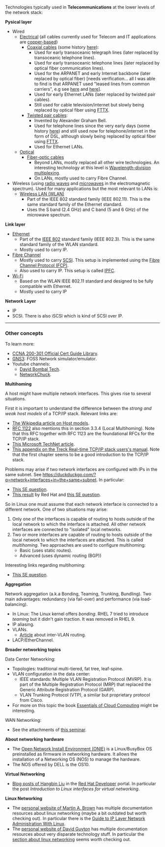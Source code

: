 Technologies typically used in **Telecommunications** at the lower levels of the network stack:

**Pysical layer**

- Wired
	 - [Electrical](https://en.wikipedia.org/wiki/Electrical_wiring) (all cables currently used for Telecom and IT applications are [copper-based](https://en.wikipedia.org/wiki/Copper_conductor))
		 - [Coaxial cables](https://en.wikipedia.org/wiki/Coaxial_cable) (some history [here](https://www.arrl.org/files/file/Technology/pdf/QST_Aug_2001_p62-64.pdf)):
			 - Used for early transoceanic telegraph lines (later replaced by transoceanic telephone lines).
			 - Used for early transoceanic telephone lines (later replaced by optical fiber communication lines).
			 - Used for the ARPANET and early Internet backbone (later replaced by optical fiber) \[needs verification... all I was able to find is that ARPANET used "leased lines from common carriers", e.g see [here](https://web.archive.org/web/20160324032800/http://www.packet.cc/files/arpanet-computernet.html) and [here](https://www.walden-family.com/public/1970-imp-afips.pdf)].
			 - Used for early Ethernet LANs (later replaced by twisted pair cables).
			 - Still used for cable television/internet but slowly being replaced by optical fiber using [FTTX](https://en.wikipedia.org/wiki/Fiber_to_the_x).
		 - [Twisted pair cables](https://en.wikipedia.org/wiki/Twisted_pair):
			 - Invented by Alexander Graham Bell.
			 - Used for telephone lines since the very early days (some history [here](https://www.copper.org/applications/telecomm/consumer/evolution.html)) and still used now for telephone/internet in the form of DSL, although slowly being replaced by optical fiber using [FTTX](https://en.wikipedia.org/wiki/Fiber_to_the_x).
			 - Used for Ethernet LANs.
	- [Optical](https://en.wikipedia.org/wiki/Optical_fiber)
		- [Fiber-optic cables](https://en.wikipedia.org/wiki/Fiber-optic_cable)
			- Beyond LANs, mostly replaced all other wire technologies. An interesting technology at this level is [Wavelength-division multiplexing](https://en.wikipedia.org/wiki/Wavelength-division_multiplexing).
			- On LANs, mostly used to carry Fibre Channel.
- Wireless (using [radio waves](https://en.wikipedia.org/wiki/Radio) and [microwaves](https://en.wikipedia.org/wiki/Microwave) in the electromagnetic spectrum). Used for many applications but the most relevant to LANs is:
	- [Wireless LAN (WLAN)](https://en.wikipedia.org/wiki/IEEE_802.11)
		- Part of the IEEE 802 standard family (IEEE 802.11). This is the same standard family of the Ethernet standard.
		- Uses the S band (2.4 GHz) and C band (5 and 6 GHz) of the microwave spectrum.

**Link layer**

- [Ethernet](https://en.wikipedia.org/wiki/Ethernet)
	- Part of the [IEEE 802](https://en.wikipedia.org/wiki/IEEE_802) standard family (IEEE 802.3). This is the same standard family of the WLAN standard.
	- Mostly used to carry IP.
- [Fibre Channel](https://en.wikipedia.org/wiki/Fibre_Channel)
	- Mostly used to carry [SCSI](https://en.wikipedia.org/wiki/SCSI). This setup is implemented using the [Fibre Channel Protocol (FCP)](https://en.wikipedia.org/wiki/Fibre_Channel_Protocol).
	- Also used to carry IP. This setup is called [IPFC](https://en.wikipedia.org/wiki/IPFC).
- [Wi-Fi](https://en.wikipedia.org/wiki/Wi-Fi)
	- Based on the WLAN IEEE 802.11 standard and designed to be fully compatible with Ethernet.
	- Mostly used to carry IP

**Network Layer**

- IP
- SCSI. There is also iSCSI which is kind of SCSI over IP.

---

### Other concepts

To learn more: 

- [CCNA 200-301 Official Cert Guide Library](https://www.amazon.com/CCNA-200-301-Official-Guide-Library/dp/0138221391).
- [GNS3](https://www.gns3.com/): FOSS Network simulator/emulator.
- Youtube channels:
	- [David Bombal Tech](https://www.youtube.com/@DavidBombalTech).
	- [NetworkChuck](https://www.youtube.com/@NetworkChuck).

**Multihoming**

A host might have multiple network interfaces. This gives rise to several situations.

First it is important to understand the difference between the _strong and weak host models_ of a TCP/IP stack. Relevant links are:

- [The Wikipedia article on Host models](https://en.wikipedia.org/wiki/Host_model).
- [RFC 1122](https://datatracker.ietf.org/doc/html/rfc1122) also mentions this in section 3.3.4 (Local Multihoming). Note that this RFC together with RFC 1123 are the foundational RFCs for the TCP/IP stack.
- [This Microsoft TechNet article](https://learn.microsoft.com/en-us/previous-versions/technet-magazine/cc137807(v=msdn.10)).
- [This appendix on the Treck Real-time TCP/IP stack users's manual](https://wiki.treck.com/Appendix_C:_Strong_End_System_Model_/_Weak_End_System_Model). Note that the first chapter seems to be a good introduction to the TCP/IP stack.

Problems may arise if two network interfaces are configured with IPs in the same subnet. See https://duckduckgo.com/?q=network+interfaces+in+the+same+subnet. In particular:

- [This SE question](https://serverfault.com/questions/415304/multiple-physical-interfaces-with-ips-on-the-same-subnet).
- [This result](https://access.redhat.com/solutions/30564) by Red Hat and [this SE question](https://serverfault.com/questions/197752/several-ip-address-within-the-same-subnet-on-the-same-host).

So in Linux one must assume that each network interface is connected to a different network. One of two situations may arise:

1. Only one of the interfaces is capable of routing to hosts outside of the local network to which the interface is attached. All other network interfaces are connected to "isolated" local networks.
2. Two or more interfaces are capable of routing to hosts outside of the local network to which the interfaces are attached. This is called _multihoming_. Two approaches are used to configure multihoming:
	- Basic (uses static routes).
	- Advanced (uses dynamic routing (BGP))

Interesting links regarding multihoming:

- [This SE question](https://unix.stackexchange.com/questions/200188/separate-network-traffic-on-two-network-interfaces).

**Aggregation**

Network aggregation (a.k.a Bonding, Teaming, Trunking, Bundling). Two main advantages: redundancy (via fail-over) and performance (via load-balancing).

- In Linux: The Linux kernel offers _bonding_. RHEL 7 tried to introduce _teaming_ but it didn't gain traction. It was removed in RHEL 9.
- IP aliasing.
- VLANs.
	- [Article](https://www.comparitech.com/net-admin/inter-vlan-routing-configuration/) about inter-VLAN routing.
- LACP/EtherChannel.


**Broader networking topics**

Data Center Networking:

- Topologies: traditional multi-tiered, fat tree, leaf-spine.
- VLAN configuration in the data center:
	- IEEE standards: Multiple VLAN Registration Protocol (MVRP). It is part of the Multiple Registration Protocol (MRP) that replaced the Generic Attribute Registration Protocol (GARP).
	- VLAN Trunking Protocol (VTP), a similar but proprietary protocol from Cisco.
- For more on this topic the book [Essentials of Cloud Computing](https://link.springer.com/book/10.1007/978-3-031-32044-6) might be interesting.

WAN Networking:

- See the attachments of [this seminar](https://nsrc.org/workshops/2014/mongolia-ixp/wiki/Track1Agenda.html#no1).


**About networking hardware**

- The [Open Network Install Environment (ONIE)](https://opencomputeproject.github.io/onie) is a Linux/BusyBox OS preinstalled as firmware in networking hardware. It allows the installation of a Networking OS (NOS) to manage the hardware.
- The NOS offered by DELL is the OS10.


**Virtual Networking**

- [Blog posts of Hangbin Liu](https://developers.redhat.com/author/hangbin-liu) in the [Red Hat Developer](https://developers.redhat.com/) portal. In particular the post _Introduction to Linux interfaces for virtual networking_.


**Linux Networking**

- The [personal website of Martin A. Brown](http://linux-ip.net/) has multiple documentation resources about linux networking (maybe a bit outdated but worth checking out). In particular there is the [Guide to IP Layer Network Administration With Linux](http://linux-ip.net/pages/the-guide.html).
- The [personal website of David Guyton](https://datahacker.blog/) has multiple documentation resources about very disparate technology stuff. In particular the [section about linux networking](https://datahacker.blog/industry/technology-menu/networking) seems worth checking out.